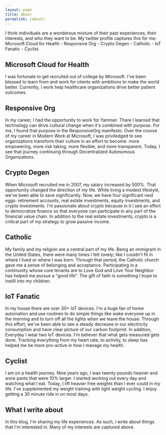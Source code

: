 ```yaml
---
layout: page
title: About
permalink: /about/
---
```

I think individuals are a wonderous mixture of their past experiences, their interests, and who they want to be. My twitter profile captures this for me: Microsoft Cloud for Health - Responsive Org - Crypto Degen - Catholic - IoT Fanatic - Cyclist.

## Microsoft Cloud for Health
I was fortunate to get recruited out of college by Microsoft.  I've been blessed to learn from and work for clients with ambitions to make the world better.  Currently, I work help healthcare organizations drive better patient outcomes.
    
## Responsive Org
In my career, I had the opportunity to work for Yammer.  There I learned that technology can drive cultural change when it's combined with purpose.  For me, I found that purpose in the ResponsiveOrg manifesto.  Over the course of my career in Modern Work at Microsoft, I was priviledged to see organizations transform their culture in an effort to become: more empowering, more risk taking, more flexible, and more transparent.  Today, I see that journey continuing through Decentralized Autonomous Organizations.

## Crypto Degen 
When Microsoft recruited me in 2007, my salary increased by 500%.  That opportunity changed the direction of my life.  While living a modest lifestyle, we've been able to save significantly.  Now, we have four significant nest eggs: retirement accounts, real estate investments, equity investments, and crypto investments.  I'm passionate about crypto because in it I see an effort to democratize finance so that everyone can participate in any part of the financial value chain.  In addition to the real estate investments, crypto is a critical part of my strategy to grow passive income.

## Catholic
My family and my religion are a central part of my life.  Being an immigrant in the United States, there were many times I felt lonely; like I couldn't fit in where I lived or where I was born.  Through that period, the Catholic church gave me a sense of belonging and acceptance.  Participating in a community whose core tenants are to Love God and Love Your Neighbor has helped me pursue a "good life".  The gift of faith is something I hope to instill into my children.

## IoT Fanatic
In my house there are over 30+ IoT devices.  I'm a huge fan of home automation and use routines to do simple things like wake everyone up in the morning and to turn off all the lights when we leave the house.  Through this effort, we've been able to see a steady decrease in our electricity consumption and have clear picture of our carbon footprint.  In addition, Everyday I wear two IoT devices.  I'm believer that what gets measured gets done.  Tracking everything from my heart rate, to activity, to sleep has helped me be more pro-active in how I manage my health.

## Cyclist
I am on a health journey.  Nine years ago, I was twenty pounds heavier and wore pants that were 10% larger.  I started working out every day and watching what I eat.  Today, I lift heavier free weights than I ever could in my life.  I've supplemented my weight training with light weight cycling.  I enjoy getting a 30 minute ride in on most days.

## What I write about
In this blog, I'm sharing my life experiences.  As such, I write about things that I'm interested in.  Many of my interests are captured above.

